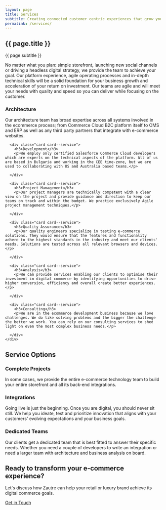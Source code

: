 ```yaml
---
layout: page
title: Services
subtitle: Creating connected customer centric experiences that grow your digital business
permalink: /services/
---
```


<section class="services-header section section--gradient">
  <div class="container">
    <div class="section-header">
      <h1>{{ page.title }}</h1>
      <p class="subtitle">{{ page.subtitle }}</p>
    </div>
  </div>
</section>

<div class="services-overview section section--white">
  <div class="container">
    <p class="section-lead">No matter what you plan: simple storefront, launching new social channels or driving a headless digital strategy, we provide the team to achieve your goal. Our platform experience, agile operating processes and in-depth technical skills will be a solid foundation for your business growth and acceleration of your return on investment. Our teams are agile and will meet your needs with quality and speed so you can deliver while focusing on the customer.</p>
  </div>
</div>

<section class="services-cards-section section section--light">
  <div class="container">
    <div class="services-grid grid grid--3col">
      <div class="card card--service">
        <h3>Architecture</h3>
        <p>Our architecture team has broad expertise across all systems involved in the ecommerce process; from Commerce Cloud B2C platform itself to OMS and ERP as well as any third party partners that integrate with e-commerce websites.</p>
      </div>
      
      <div class="card card--service">
        <h3>Development</h3>
        <p>We employ only certified Salesforce Commerce Cloud developers which are experts on the technical aspects of the platform. All of us are based in Bulgaria and working in the CEE time-zone, but we are used to collaborating with US and Australia based teams.</p>
        
      </div>
      
      <div class="card card--service">
        <h3>Project Management</h3>
        <p>Our project managers are technically competent with a clear view on the project and provide guidance and direction to keep our teams on track and within the budget. We practice exclusively Agile project management techniques.</p>
        
      </div>
      
      <div class="card card--service">
        <h3>Quality Assurance</h3>
        <p>Our quality engineers specialize in testing e-commerce solutions. They would ensure that the features and functionality adhere to the highest standards in the industry and meet our clients' needs. Solutions are tested across all relevant browsers and devices.</p>
        
      </div>
      
      <div class="card card--service">
        <h3>Analysis</h3>
        <p>We can provide services enabling our clients to optimise their investment in digital commerce by identifying opportunities to drive higher conversion, efficiency and overall create better experiences.</p>
        
      </div>
      
      <div class="card card--service">
        <h3>Consulting</h3>
        <p>We are in the ecommerce development business because we love challenges. We do like solving problems and the bigger the challenge the better we work. You can rely on our consulting services to shed light on even the most complex business needs.</p>
        
      </div>
    </div>
  </div>
</section>

<section class="service-options-section section section--white">
  <div class="container">
    <div class="section-header">
      <h2>Service Options</h2>
    </div>
    <div class="service-options-grid grid grid--3col-md">
      <div class="card card--option">
        <h3>Complete Projects</h3>
        <p>In some cases, we provide the entire e-commerce technology team to build your entire storefront and all its back-end integrations.</p>
      </div>
      <div class="card card--option">
        <h3>Integrations</h3>
        <p>Going live is just the beginning. Once you are digital, you should never sit still. We help you ideate, test and prioritize innovation that aligns with your customers' evolving expectations and your business goals.</p>
      </div>
      <div class="card card--option">
        <h3>Dedicated Teams</h3>
        <p>Our clients get a dedicated team that is best fitted to answer their specific needs. Whether you need a couple of developers to write an integration or need a larger team with architecture and business analysis on board.</p>
      </div>
    </div>
  </div>
</section>

<section class="cta-section section section--gradient">
  <div class="container">
    <div class="section-header">
      <h2>Ready to transform your e-commerce experience?</h2>
      <p class="subtitle">Let's discuss how Zautre can help your retail or luxury brand achieve its digital commerce goals.</p>
    </div>
    <div class="text-center">
      <a href="/contact" class="btn btn-large">Get in Touch</a>
    </div>
  </div>
</section>